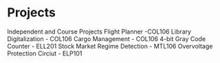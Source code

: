 # Projects
Independent and Course Projects
Flight Planner -COL106
Library Digitalization - COL106
Cargo Management - COL106
4-bit Gray Code Counter - ELL201
Stock Market Regime Detection - MTL106
Overvoltage Protection Circiut - ELP101
